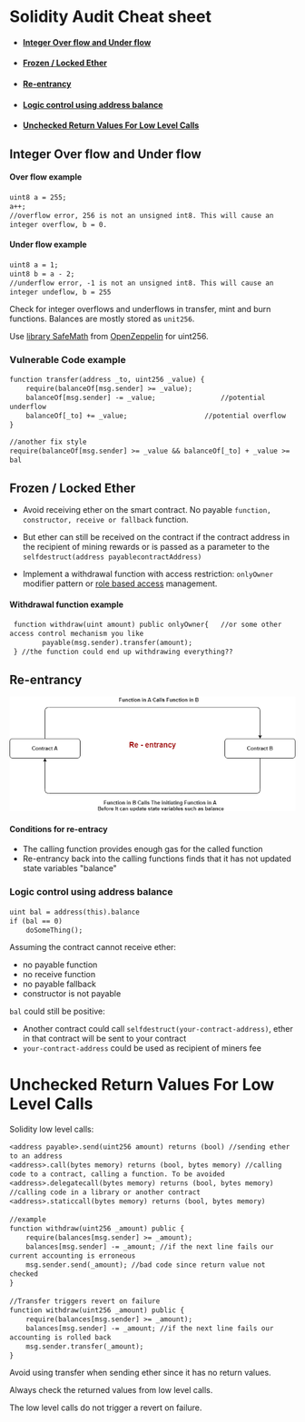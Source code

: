 # Solidity Audit Cheat sheet

* #### [Integer Over flow and Under flow](https://github.com/masaa-masaa/solidity-audit-cheatsheet/blob/main/index.md#Integer-Over-flow-and-Under-flow)

* #### [Frozen / Locked Ether](https://github.com/masaa-masaa/solidity-audit-cheatsheet/blob/main/index.md#Frozen-Locked-Ether)

* #### [Re-entrancy](https://github.com/masaa-masaa/solidity-audit-cheatsheet/blob/main/index.md#re-entrancy)

* #### [Logic control using address balance](https://github.com/masaa-masaa/solidity-audit-cheatsheet/blob/main/index.md#re-entrancy)

* #### [Unchecked Return Values For Low Level Calls](https://github.com/masaa-masaa/solidity-audit-cheatsheet/blob/main/index.md#Unchecked-Return-Values-For-Low-Level-Calls)

## Integer Over flow and Under flow <a name="Integer-Over-flow-and-Under-flow"></a>

#### Over flow example

 ```solidity
 uint8 a = 255;
 a++; 
 //overflow error, 256 is not an unsigned int8. This will cause an integer overflow, b = 0.    
 ```

#### Under flow example

```solidity
uint8 a = 1;
uint8 b = a - 2; 
//underflow error, -1 is not an unsigned int8. This will cause an integer undeflow, b = 255
```



Check for integer overflows and underflows in transfer, mint and burn functions. Balances are mostly stored as `unit256`. 

Use [library SafeMath](https://github.com/OpenZeppelin/openzeppelin-contracts/blob/master/contracts/utils/math/SafeMath.sol) from [OpenZeppelin](https://github.com/OpenZeppelin/openzeppelin-contracts) for uint256.

### Vulnerable Code example

```solidity
function transfer(address _to, uint256 _value) {
    require(balanceOf[msg.sender] >= _value);
    balanceOf[msg.sender] -= _value; 				//potential underflow
    balanceOf[_to] += _value; 					//potential overflow 
}
```

```solidity
//another fix style
require(balanceOf[msg.sender] >= _value && balanceOf[_to] + _value >= bal
```

## Frozen / Locked Ether <a name="Frozen-Locked-Ether"></a>

* Avoid receiving ether on the smart contract. No payable `function, constructor, receive or fallback` function.

* But ether can still be received on the contract if the contract address in the recipient of mining rewards or is passed as a parameter to the `selfdestruct(address payablecontractAddress)`

* Implement a withdrawal function with access restriction: `onlyOwner` modifier pattern or [role based access](https://docs.openzeppelin.com/contracts/4.x/api/access) management.

#### Withdrawal function example

``` solidity
 function withdraw(uint amount) public onlyOwner{	//or some other access control mechanism you like
        payable(msg.sender).transfer(amount);
 } //the function could end up withdrawing everything??
```

##  Re-entrancy <a name="re-entrancy"></a>

![](https://github.com/masaa-masaa/solidity-audit-cheatsheet/blob/main/re-entrancy.png)

#### Conditions for re-entracy

* The calling function provides enough gas for the called function
* Re-entrancy back into the calling functions finds that it has not updated state variables "balance"

### Logic control using address balance  <a name="Logic-control-using-address-balance"></a>

```solidity
uint bal = address(this).balance
if (bal == 0) 
	doSomeThing(); 
```

Assuming the contract cannot receive ether:

* no payable function
* no receive function
* no payable fallback
* constructor is not payable

`bal` could still be positive:

* Another contract could call `selfdestruct(your-contract-address)`, ether in that contract will be sent to your contract
* `your-contract-address` could be used as recipient of miners fee

# Unchecked Return Values For Low Level Calls  <a name="Unchecked-Return-Values-For-Low-Level-Calls"></a>

Solidity low level calls:

```solidity
<address payable>.send(uint256 amount) returns (bool) //sending ether to an address
<address>.call(bytes memory) returns (bool, bytes memory) //calling code to a contract, calling a function. To be avoided
<address>.delegatecall(bytes memory) returns (bool, bytes memory) //calling code in a library or another contract
<address>.staticcall(bytes memory) returns (bool, bytes memory)

//example
function withdraw(uint256 _amount) public {
	require(balances[msg.sender] >= _amount);
	balances[msg.sender] -= _amount; //if the next line fails our current accounting is erroneous
	msg.sender.send(_amount); //bad code since return value not checked
}

//Transfer triggers revert on failure
function withdraw(uint256 _amount) public {
	require(balances[msg.sender] >= _amount);
	balances[msg.sender] -= _amount; //if the next line fails our accounting is rolled back
	msg.sender.transfer(_amount);
}
```

Avoid using transfer when sending ether since it has no return values.

Always check the returned values from low level calls.

The low level calls do not trigger a revert on failure. 







